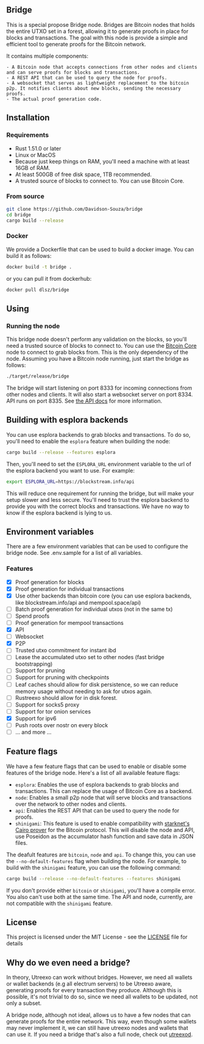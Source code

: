 ## Bridge

This is a special propose Bridge node. Bridges are Bitcoin nodes that holds the entire UTXO set in a forest, allowing it to generate proofs in place for blocks and transactions. The goal with this node is provide a simple and efficient tool to generate proofs for the Bitcoin network.

It contains multiple components:

    - A Bitcoin node that accepts connections from other nodes and clients and can serve proofs for blocks and transactions.
    - A REST API that can be used to query the node for proofs.
    - A websocket that serves as lightweight replacement to the bitcoin p2p. It notifies clients about new blocks, sending the necessary proofs.
    - The actual proof generation code.

## Installation

### Requirements

- Rust 1.51.0 or later
- Linux or MacOS
- Because just keep things on RAM, you'll need a machine with at least 16GB of RAM.
- At least 500GB of free disk space, 1TB recommended.
- A trusted source of blocks to connect to. You can use Bitcoin Core.

### From source

```bash
git clone https://github.com/Davidson-Souza/bridge
cd bridge
cargo build --release
```

### Docker

We provide a Dockerfile that can be used to build a docker image. You can build it as follows:

```bash
docker build -t bridge .
```

or you can pull it from dockerhub:

```bash
docker pull dlsz/bridge
```

## Using

### Running the node

This bridge node doesn't perform any validation on the blocks, so you'll need a trusted source of blocks to connect to. You can use the [Bitcoin Core](https://github.com/bitcoin/bitcoin) node to connect to grab blocks from. This is the only dependency of the node.
Assuming you have a Bitcoin node running, just start the bridge as follows:

```bash
./target/release/bridge
```

The bridge will start listening on port 8333 for incoming connections from other nodes and clients. It will also start a websocket server on port 8334. API runs on port 8335. See [the API docs](docs/API.md) for more information.
## Building with esplora backends

You can use esplora backends to grab blocks and transactions. To do so, you'll need to enable the `esplora` feature when building the node:

```bash
cargo build --release --features esplora
```

Then, you'll need to set the `ESPLORA_URL` environment variable to the url of the esplora backend you want to use. For example:

```bash
export ESPLORA_URL=https://blockstream.info/api
```

This will reduce one requirement for running the bridge, but will make your setup slower and less secure. You'll need to trust the esplora backend to provide you with the correct blocks and transactions. We have no way to know if the esplora backend is lying to us.

## Environment variables

There are a few environment variables that can be used to configure the bridge node. See .env.sample for a list of all variables.

### Features

- [x] Proof generation for blocks
- [x] Proof generation for individual transactions
- [x] Use other backends than bitcoin core (you can use esplora backends, like blockstream.info/api and mempool.space/api)
- [ ] Batch proof generation for individual utxos (not in the same tx)
- [ ] Spend proofs
- [ ] Proof generation for mempool transactions
- [x] API
- [ ] Websocket
- [x] P2P
- [ ] Trusted utxo commitment for instant ibd
- [ ] Lease the accumulated utxo set to other nodes (fast bridge bootstrapping)
- [ ] Support for pruning
- [ ] Support for pruning with checkpoints
- [ ] Leaf caches should allow for disk persistence, so we can reduce memory usage without needing to ask for utxos again.
- [ ] Rustreexo should allow for in disk forest.
- [ ] Support for socks5 proxy
- [ ] Support for tor onion services
- [x] Support for ipv6
- [ ] Push roots over nostr on every block
- [ ] ... and more ...

## Feature flags

We have a few feature flags that can be used to enable or disable some features of the bridge node. Here's a list of all available feature flags:
 - `esplora`: Enables the use of esplora backends to grab blocks and transactions. This can replace the usage of Bitcoin Core as a backend.
 - `node`: Enables a small p2p node that will serve blocks and transactions over the network to other nodes and clients.
 - `api`: Enables the REST API that can be used to query the node for proofs.
 - `shinigami`: This feature is used to enable compatibility with [starknet's Cairo prover](https://github.com/keep-starknet-strange/raito/) for the Bitcoin protocol. This will disable the node and API, use Poseidon as the accumulator hash function and save data in JSON files.

The deafult features are `bitcoin`, `node` and `api`. To change this, you can use the `--no-default-features` flag when building the node. For example, to build with the `shinigami` feature, you can use the following command:

```bash
cargo build --release --no-default-features --features shinigami
```

If you don't provide either `bitcoin` or `shinigami`, you'll have a compile error. You also can't use both at the same time. The API and node,
currently, are not compatible with the `shinigami` feature.

## License

This project is licensed under the MIT License - see the [LICENSE](LICENSE) file for details

## Why do we even need a bridge?

In theory, Utreexo can work without bridges. However, we need all wallets or wallet backends (e.g all electrum servers) to be Utreexo aware, generating proofs for every transaction they produce. Although this is possible, it's not trivial to do so, since we need all wallets to be updated, not only a subset.

A bridge node, although not ideal, allows us to have a few nodes that can generate proofs for the entire network. This way, even though some wallets may never implement it, we can still have utreexo nodes and wallets that can use it. If you need a bridge that's also a full node, check out [utreexod](https://github.com/utreexod/utreexo).
